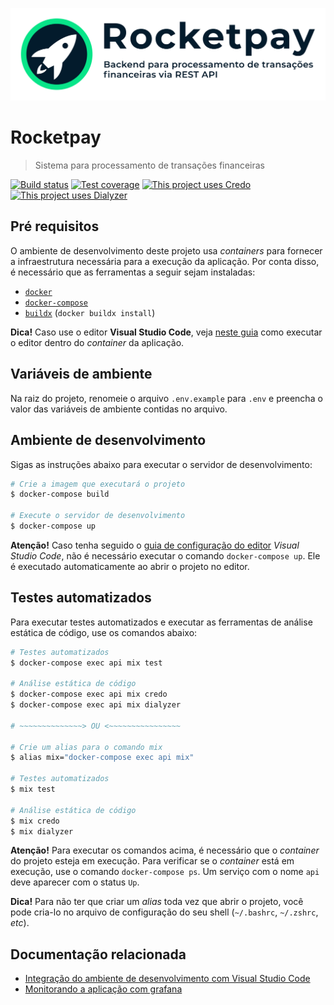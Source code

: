 ![rocketpay logo](priv/static/banner.svg)

# Rocketpay

> Sistema para processamento de transações financeiras

[![Build status](https://img.shields.io/github/workflow/status/cleitonper/rocketpay/Workflow?logo=github-actions&logoColor=white)](https://github.com/cleitonper/rocketpay/actions/workflows/workflow.yml) [![Test coverage](https://img.shields.io/codecov/c/gh/cleitonper/rocketpay?logo=codecov&logoColor=white)](https://codecov.io/gh/cleitonper/rocketpay) [![This project uses Credo](https://img.shields.io/badge/analysis-credo-success?logo=coderwall&logoColor=white)](https://hexdocs.pm/credo/overview.html) [![This project uses Dialyzer](https://img.shields.io/badge/analysis-dialyzer-success?logo=coderwall&logoColor=white)](https://hexdocs.pm/dialyxir/readme.html)


## Pré requisitos
O ambiente de desenvolvimento deste projeto usa *containers* para fornecer a infraestrutura necessária para a execução da aplicação. Por conta disso, é necessário que as ferramentas a seguir sejam instaladas:

  * [`docker`](https://docs.docker.com/get-docker/)
  * [`docker-compose`](https://docs.docker.com/compose/install/)
  * [`buildx`](https://docs.docker.com/buildx/working-with-buildx/#install) (`docker buildx install`)

**Dica!** Caso use o editor **Visual Studio Code**, veja [neste guia](docs/vscode.md) como executar o editor dentro do *container* da aplicação. 


## Variáveis de ambiente
Na raiz do projeto, renomeie o arquivo `.env.example` para `.env` e preencha o valor das variáveis de ambiente contidas no arquivo.


## Ambiente de desenvolvimento
Sigas as instruções abaixo para executar o servidor de desenvolvimento:

```bash
# Crie a imagem que executará o projeto
$ docker-compose build

# Execute o servidor de desenvolvimento
$ docker-compose up
```

**Atenção!** Caso tenha seguido o [guia de configuração do editor](docs/vscode.md) *Visual Studio Code*, não é necessário executar o comando `docker-compose up`. Ele é executado automaticamente ao abrir o projeto no editor.


## Testes automatizados
Para executar testes automatizados e executar as ferramentas de análise estática de código, use os comandos abaixo:

```bash
# Testes automatizados
$ docker-compose exec api mix test

# Análise estática de código
$ docker-compose exec api mix credo
$ docker-compose exec api mix dialyzer

# ~~~~~~~~~~~~~~> OU <~~~~~~~~~~~~~~~~

# Crie um alias para o comando mix
$ alias mix="docker-compose exec api mix"

# Testes automatizados
$ mix test

# Análise estática de código
$ mix credo
$ mix dialyzer
```

**Atenção!** Para executar os comandos acima, é necessário que o *container* do projeto esteja em execução. Para verificar se o *container* está em execução, use o comando `docker-compose ps`. Um serviço com o nome `api` deve aparecer com o status `Up`.

**Dica!** Para não ter que criar um *alias* toda vez que abrir o projeto, você pode cria-lo no arquivo de configuração do seu shell (`~/.bashrc`, `~/.zshrc`, *etc*).


## Documentação relacionada

  - [Integração do ambiente de desenvolvimento com Visual Studio Code](docs/vscode.md)
  - [Monitorando a aplicação com grafana](docs/monitoring.md)
